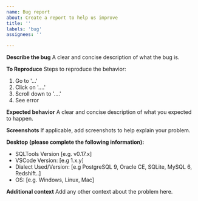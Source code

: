```yaml
---
name: Bug report
about: Create a report to help us improve
title: ''
labels: 'bug'
assignees: ''

---
```


**Describe the bug**
A clear and concise description of what the bug is.

**To Reproduce**
Steps to reproduce the behavior:
1. Go to '...'
2. Click on '....'
3. Scroll down to '....'
4. See error

**Expected behavior**
A clear and concise description of what you expected to happen.

**Screenshots**
If applicable, add screenshots to help explain your problem.

**Desktop (please complete the following information):**
 - SQLTools Version [e.g. v0.17.x]
 - VSCode Version: [e.g 1.x.y]
 - Dialect Used/Version: [e.g PostgreSQL 9, Oracle CE, SQLite, MySQL 6, Redshift..]
 - OS: [e.g. Windows, Linux, Mac]

**Additional context**
Add any other context about the problem here.

